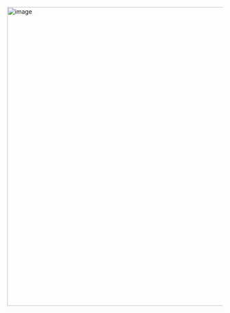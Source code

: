 <img width="698" alt="image" src="https://user-images.githubusercontent.com/69463767/189315839-a028af7a-1622-4347-8a5a-91db9d7b74fd.png">
